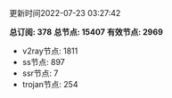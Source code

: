 更新时间2022-07-23 03:27:42

**总订阅: 378**
**总节点: 15407**
**有效节点: 2969**
- v2ray节点: 1811
- ss节点: 897
- ssr节点: 7
- trojan节点: 254
